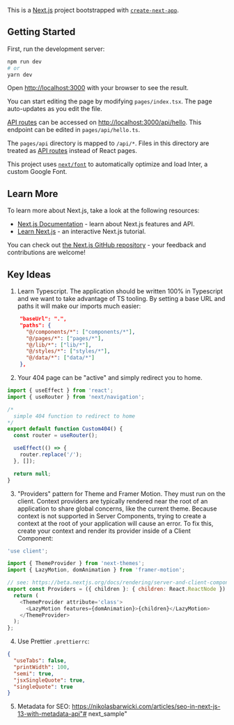 This is a [Next.js](https://nextjs.org/) project bootstrapped with [`create-next-app`](https://github.com/vercel/next.js/tree/canary/packages/create-next-app).

## Getting Started

First, run the development server:

```bash
npm run dev
# or
yarn dev
```

Open [http://localhost:3000](http://localhost:3000) with your browser to see the result.

You can start editing the page by modifying `pages/index.tsx`. The page auto-updates as you edit the file.

[API routes](https://nextjs.org/docs/api-routes/introduction) can be accessed on [http://localhost:3000/api/hello](http://localhost:3000/api/hello). This endpoint can be edited in `pages/api/hello.ts`.

The `pages/api` directory is mapped to `/api/*`. Files in this directory are treated as [API routes](https://nextjs.org/docs/api-routes/introduction) instead of React pages.

This project uses [`next/font`](https://nextjs.org/docs/basic-features/font-optimization) to automatically optimize and load Inter, a custom Google Font.

## Learn More

To learn more about Next.js, take a look at the following resources:

- [Next.js Documentation](https://nextjs.org/docs) - learn about Next.js features and API.
- [Learn Next.js](https://nextjs.org/learn) - an interactive Next.js tutorial.

You can check out [the Next.js GitHub repository](https://github.com/vercel/next.js/) - your feedback and contributions are welcome!

## Key Ideas

1. Learn Typescript. The application should be written 100% in Typescript and we want to take advantage of TS tooling. By setting a base URL and paths it will make our imports much easier:

```json
    "baseUrl": ".",
    "paths": {
      "@/components/*": ["components/*"],
      "@/pages/*": ["pages/*"],
      "@/lib/*": ["lib/*"],
      "@/styles/*": ["styles/*"],
      "@/data/*": ["data/*"]
    },
```

2. Your 404 page can be "active" and simply redirect you to home.

```js
import { useEffect } from 'react';
import { useRouter } from 'next/navigation';

/*
  simple 404 function to redirect to home
*/
export default function Custom404() {
  const router = useRouter();

  useEffect(() => {
    router.replace('/');
  }, []);

  return null;
}
```

3. "Providers" pattern for Theme and Framer Motion. They must run on the client. Context providers are typically rendered near the root of an application to share global concerns, like the current theme. Because context is not supported in Server Components, trying to create a context at the root of your application will cause an error. To fix this, create your context and render its provider inside of a Client Component:

```js
'use client';

import { ThemeProvider } from 'next-themes';
import { LazyMotion, domAnimation } from 'framer-motion';

// see: https://beta.nextjs.org/docs/rendering/server-and-client-components
export const Providers = ({ children }: { children: React.ReactNode }) => {
  return (
    <ThemeProvider attribute='class'>
      <LazyMotion features={domAnimation}>{children}</LazyMotion>
    </ThemeProvider>
  );
};
```

4. Use Prettier `.prettierrc`:

```json
{
  "useTabs": false,
  "printWidth": 100,
  "semi": true,
  "jsxSingleQuote": true,
  "singleQuote": true
}
```

5. Metadata for SEO: https://nikolasbarwicki.com/articles/seo-in-next-js-13-with-metadata-api"# next_sample" 
